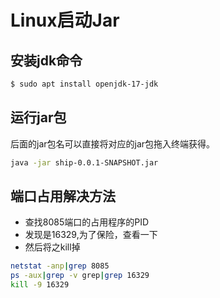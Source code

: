 # Linux启动Jar

## 安装jdk命令

```sh
$ sudo apt install openjdk-17-jdk
```

## 运行jar包

后面的jar包名可以直接将对应的jar包拖入终端获得。

```bash
java -jar ship-0.0.1-SNAPSHOT.jar
```

## 端口占用解决方法

* 查找8085端口的占用程序的PID
* 发现是16329,为了保险，查看一下
* 然后将之kill掉

```bash
netstat -anp|grep 8085
ps -aux|grep -v grep|grep 16329
kill -9 16329
```

